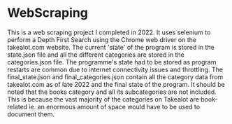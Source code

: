 # WebScraping
 
This is a web scraping project I completed in 2022. It uses selenium to perform a Depth First Search using the Chrome web driver on the takealot.com website.
The current 'state' of the program is stored in the state.json file and all the different categories are stored in the categories.json file.
The programme's state had to be stored as program restarts are common due to internet connectivity issues and throttling.
The final_state.json and final_categories.json contain all the category data from takealot.com as of late 2022 and the final state of the program.
It should be noted that the books category and all its subcategories are not included. 
This is because the vast majority of the categories on Takealot are book-related ie. an enormous amount of space would have to be used to document them.
